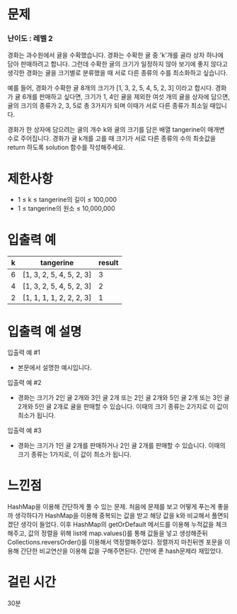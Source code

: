 # 문제

### 난이도 : 레벨 2

경화는 과수원에서 귤을 수확했습니다. 경화는 수확한 귤 중 'k'개를 골라 상자 하나에 담아 판매하려고 합니다. 그런데 수확한 귤의 크기가 일정하지 않아 보기에 좋지 않다고 생각한 경화는 귤을 크기별로 분류했을 때 서로 다른 종류의 수를 최소화하고 싶습니다.

예를 들어, 경화가 수확한 귤 8개의 크기가 [1, 3, 2, 5, 4, 5, 2, 3] 이라고 합시다. 경화가 귤 6개를 판매하고 싶다면, 크기가 1, 4인 귤을 제외한 여섯 개의 귤을 상자에 담으면, 귤의 크기의 종류가 2, 3, 5로 총 3가지가 되며 이때가 서로 다른 종류가 최소일 때입니다.

경화가 한 상자에 담으려는 귤의 개수 k와 귤의 크기를 담은 배열 tangerine이 매개변수로 주어집니다. 경화가 귤 k개를 고를 때 크기가 서로 다른 종류의 수의 최솟값을 return 하도록 solution 함수를 작성해주세요.

# 제한사항

- 1 ≤ k ≤ tangerine의 길이 ≤ 100,000
- 1 ≤ tangerine의 원소 ≤ 10,000,000

# 입출력 예

| k   | tangerine                | result |
| --- | ------------------------ | ------ |
| 6   | [1, 3, 2, 5, 4, 5, 2, 3] | 3      |
| 4   | [1, 3, 2, 5, 4, 5, 2, 3] | 2      |
| 2   | [1, 1, 1, 1, 2, 2, 2, 3] | 1      |

# 입출력 예 설명

입출력 예 #1

- 본문에서 설명한 예시입니다.

입출력 예 #2

- 경화는 크기가 2인 귤 2개와 3인 귤 2개 또는 2인 귤 2개와 5인 귤 2개 또는 3인 귤 2개와 5인 귤 2개로 귤을 판매할 수 있습니다. 이때의 크기 종류는 2가지로 이 값이 최소가 됩니다.

입출력 예 #3

- 경화는 크기가 1인 귤 2개를 판매하거나 2인 귤 2개를 판매할 수 있습니다. 이때의 크기 종류는 1가지로, 이 값이 최소가 됩니다.

# 느낀점

HashMap을 이용해 간단하게 풀 수 있는 문제. 처음에 문제를 보고 어떻게 푸는게 좋을까 생각하다가 HashMap을 이용해 중복되는 값을 받고 해당 값을 k와 비교해서 풀면되겠단 생각이 들었다. 이후 HashMap의 getOrDefault 메서드를 이용해 누적값을 체크해주고, 값의 정렬을 위해 list에 map.values()를 통해 값들을 넣고 생성해준뒤 Collections.reversOrder()를 이용해서 역정렬해주었다. 정렬까지 마친뒤엔 포문을 이용해 간단한 비교연산을 이용해 값을 구해주면된다. 간만에 푼 hash문제라 재밌었다.

# 걸린 시간

30분
